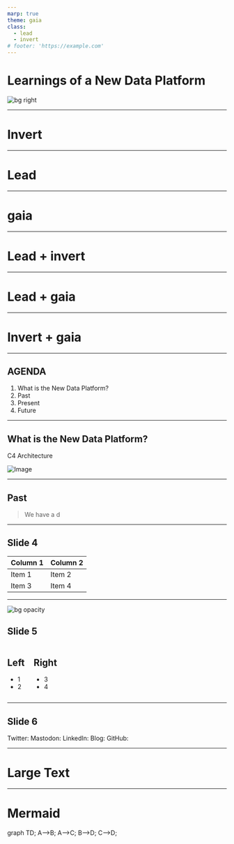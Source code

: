 ```yaml
---
marp: true
theme: gaia
class:
  - lead
  - invert
# footer: 'https://example.com'
---
```

<!-- class: lead  -->

# Learnings of a New Data Platform
![bg right](https://picsum.photos/800/600)

---
<!-- class: invert-->

# Invert

---
<!-- class: lead-->

# Lead

---
<!-- class: gaia-->

# gaia

---
<!-- class: lead invert -->

# Lead + invert

---

<!-- class: lead gaia -->

# Lead + gaia


---

<!-- class: invert gaia -->

# Invert + gaia


---
<!-- Speaker Notes -->
<!-- class: lead -->

## AGENDA

1. What is the New Data Platform?
1. Past
1. Present
1. Future
<!-- Can have multiple on a slide -->

---

## What is the New Data Platform?
<!-- Can also do a multiline
comment that will show in notes -->
C4 Architecture

![Image](https://picsum.photos/800/600)

---

## Past

> We have a d

---

## Slide 4

| Column 1 | Column 2 |
| -------- | -------- |
| Item 1   | Item 2   |
| Item 3   | Item 4   |

---

![bg opacity](https://picsum.photos/800/600?image=53)
## Slide 5

<div class="columns">
<div>

## Left

- 1
- 2

</div>
<div>

## Right

- 3
- 4

</div>
</div>

---

## Slide 6

<i class="fa-brands fa-twitter"></i> Twitter:
<i class="fa-brands fa-mastodon"></i> Mastodon:
<i class="fa-brands fa-linkedin"></i> LinkedIn:
<i class="fa fa-window-maximize"></i> Blog:
<i class="fa-brands fa-github"></i> GitHub:

---

# <!--fit--> Large Text

---

<!-- Needed for mermaid, can be anywhere in file except frontmatter -->
<script type="module">
  import mermaid from 'https://cdn.jsdelivr.net/npm/mermaid@10/dist/mermaid.esm.min.mjs';
  mermaid.initialize({ startOnLoad: true });
</script>

# Mermaid

<div class="mermaid">
graph TD;
    A-->B;
    A-->C;
    B-->D;
    C-->D;
</div>
